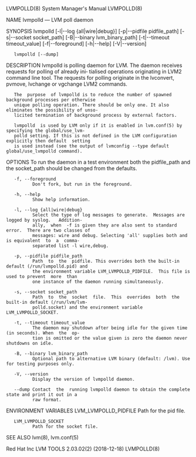 LVMPOLLD(8)                             System Manager's Manual                            LVMPOLLD(8)

NAME
       lvmpolld — LVM poll daemon

SYNOPSIS
       lvmpolld  [-l|--log  {all|wire|debug}]  [-p|--pidfile  pidfile_path]  [-s|--socket socket_path]
       [-B|--binary  lvm_binary_path]  [-t|--timeout  timeout_value]   [-f|--foreground]   [-h|--help]
       [-V|--version]

       lvmpolld [--dump]

DESCRIPTION
       lvmpolld  is  polling  daemon for LVM. The daemon receives requests for polling of already ini‐
       tialised operations originating in LVM2 command line tool.  The requests for polling  originate
       in the lvconvert, pvmove, lvchange or vgchange LVM2 commands.

       The  purpose  of lvmpolld is to reduce the number of spawned background processes per otherwise
       unique polling operation. There should be only one. It also eliminates the possibility of unso‐
       licited termination of background process by external factors.

       lvmpolld  is used by LVM only if it is enabled in lvm.conf(5) by specifying the global/use_lvm‐
       polld setting. If this is not defined in the LVM configuration explicitly then default  setting
       is used instead (see the output of lvmconfig --type default global/use_lvmpolld command).

OPTIONS
       To  run  the  daemon  in a test environment both the pidfile_path and the socket_path should be
       changed from the defaults.

       -f, --foreground
              Don't fork, but run in the foreground.

       -h, --help
              Show help information.

       -l, --log {all|wire|debug}
              Select the type of log messages to generate.  Messages are logged by syslog.   Addition‐
              ally,  when  -f is given they are also sent to standard error.  There are two classes of
              messages: wire and debug. Selecting 'all' supplies both and is equivalent  to  a  comma-
              separated list -l wire,debug.

       -p, --pidfile pidfile_path
              Path  to  the  pidfile. This overrides both the built-in default (/run/lvmpolld.pid) and
              the environment variable LVM_LVMPOLLD_PIDFILE.  This file is used to prevent  more  than
              one instance of the daemon running simultaneously.

       -s, --socket socket_path
              Path  to  the  socket  file.  This  overrides  both  the built-in default (/run/lvm/lvm‐
              polld.socket) and the environment variable LVM_LVMPOLLD_SOCKET.

       -t, --timeout timeout_value
              The daemon may shutdown after being idle for the given time (in seconds). When  the  op‐
              tion is omitted or the value given is zero the daemon never shutdowns on idle.

       -B, --binary lvm_binary_path
              Optional path to alternative LVM binary (default: /lvm). Use for testing purposes only.

       -V, --version
              Display the version of lvmpolld daemon.

       --dump Contact  the  running lvmpolld daemon to obtain the complete state and print it out in a
              raw format.

ENVIRONMENT VARIABLES
       LVM_LVMPOLLD_PIDFILE
              Path for the pid file.

       LVM_LVMPOLLD_SOCKET
              Path for the socket file.

SEE ALSO
       lvm(8), lvm.conf(5)

Red Hat Inc                        LVM TOOLS 2.03.02(2) (2018-12-18)                       LVMPOLLD(8)
